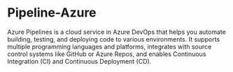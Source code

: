 # Pipeline-Azure
Azure Pipelines is a cloud service in Azure DevOps that helps you automate building, testing, and deploying code to various environments. It supports multiple programming languages and platforms, integrates with source control systems like GitHub or Azure Repos, and enables Continuous Integration (CI) and Continuous Deployment (CD).

